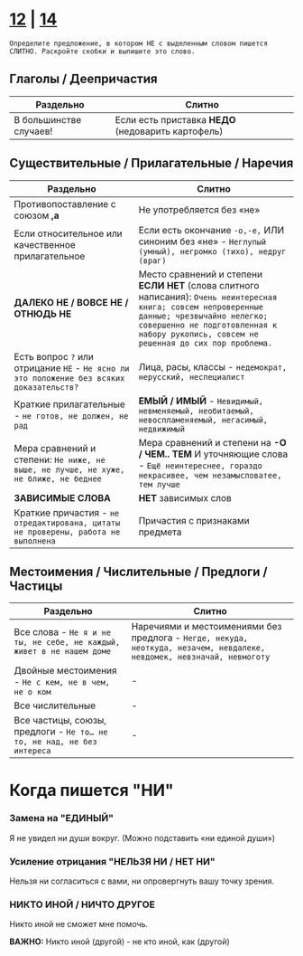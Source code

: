 # [12](https://github.com/sch1432/sch1432/blob/main/rus/ege/12.md) | [14](https://github.com/sch1432/sch1432/blob/main/rus/ege/14.md)

```
Определите предложение, в котором НЕ с выделенным словом пишется СЛИТНО. Раскройте скобки и выпишите это слово.
```

## Глаголы / Деепричастия
| Раздельно | Слитно |
| -------- | ----- |
| В большинстве случаев! | Если есть приставка **НЕДО** (недоварить картофель) |

## Существительные / Прилагательные / Наречия
| Раздельно | Слитно |
| -------- | ----- |
| Противопоставление с союзом **,а** | Не употребляется без «не» |
| Если относительное или качественное прилагательное |  Если есть окончание `-о,-е,` ИЛИ синоним без «не» - `Неглупый (умный), негромко (тихо), недруг (враг)` |
| **ДАЛЕКО НЕ / ВОВСЕ НЕ / ОТНЮДЬ НЕ** | Место сравнений и степени **ЕСЛИ НЕТ** (слова слитного написания): `Очень неинтересная книга; совсем непроверенные данные; чрезвычайно нелегко; совершенно не подготовленная к набору рукопись, совсем не решенная до сих пор проблема.` |
| Есть вопрос `?` или отрицание `НЕ` - `Не ясно ли это положение без всяких доказательств?` |  Лица, расы, классы - `недемократ, нерусский, неспециалист`
| Краткие прилагательные - `не готов, не должен, не рад` | **ЕМЫЙ / ИМЫЙ** - `Невидимый, невменяемый, необитаемый, невоспламеняемый, негасимый, недвижимый` |
| Мера сравнений и степени: `Не ниже, не выше, не лучше, не хуже, не ближе, не беднее` | Мера сравнений и степени на **-О / ЧЕМ.. ТЕМ** И уточняющие слова - `Ещё неинтереснее, гораздо некрасивее, чем незамысловатее, тем лучше`
| **ЗАВИСИМЫЕ СЛОВА** | **НЕТ** зависимых слов
| Краткие причастия - `не отредактирована, цитаты не проверены, работа не выполнена` | Причастия с признаками предмета |

## Местоимения / Числительные / Предлоги / Частицы
| Раздельно | Слитно |
| -------- | ----- |
| Все слова - `Не я и не ты, не себе, не каждый, живет в не нашем доме` | Наречиями и местоимениями без предлога - `Негде, некуда, неоткуда, незачем, невдалеке, невдомек, невзначай, невмоготу`
| Двойные местоимения - `Не с кем, не в чем, не о ком` | - |
| Все числительные | - | 
| Все частицы, союзы, предлоги - `Не то… не то, не над, не без интереса` | - |

# Когда пишется "НИ"
### Замена на "ЕДИНЫЙ"
Я не увидел ни души вокруг. (Можно подставить «ни единой души»)
### Усиление отрицания "НЕЛЬЗЯ НИ / НЕТ НИ"
Нельзя ни согласиться с вами, ни опровергнуть вашу точку зрения.
### НИКТО ИНОЙ / НИЧТО ДРУГОЕ
Никто иной не сможет мне помочь.

**ВАЖНО:** Никто иной (другой) - не кто иной, как (другой)

